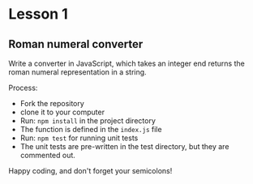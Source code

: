 Lesson 1
========


Roman numeral converter
-----------------------

Write a converter in JavaScript, which takes an integer end returns
the roman numeral representation in a string.

Process:
- Fork the repository
- clone it to your computer
- Run: `npm install` in the project directory
- The function is defined in the `index.js` file
- Run: `npm test` for running unit tests
- The unit tests are pre-written in the test directory,
  but they are commented out.

Happy coding, and don't forget your semicolons!

